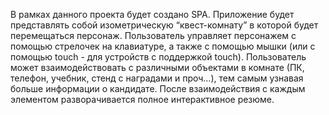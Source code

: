 В рамках данного проекта будет создано SPA. Приложение будет представлять собой изометрическую “квест-комнату” в которой будет перемещаться персонаж. Пользователь управляет персонажем с помощью стрелочек на клавиатуре, а также с помощью мышки (или с помощью touch - для устройств с поддержкой touch). Пользователь может взаимодействовать с различными объектами в комнате (ПК, телефон, учебник, стенд с наградами и проч…), тем самым узнавая больше информации о кандидате. После взаимодействия с каждым элементом разворачивается полное интерактивное резюме.
